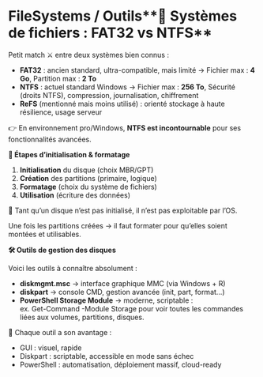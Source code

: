 # FileSystems / Outils**💾 Systèmes de fichiers : FAT32 vs NTFS**

Petit match ⚔️ entre deux systèmes bien connus :

- **FAT32** : ancien standard, ultra-compatible, mais limité → Fichier max : **4 Go**, Partition max : **2 To**
- **NTFS** : actuel standard Windows → Fichier max : **256 To**, Sécurité (droits NTFS), compression, journalisation, chiffrement
- **ReFS** (mentionné mais moins utilisé) : orienté stockage à haute résilience, usage serveur

👉 En environnement pro/Windows, **NTFS est incontournable** pour ses fonctionnalités avancées.



**🧱 Étapes d’initialisation & formatage**

1.  **Initialisation** du disque (choix MBR/GPT)
2.  **Création** des partitions (primaire, logique)
3.  **Formatage** (choix du système de fichiers)
4.  **Utilisation** (écriture des données)

🧠 Tant qu’un disque n’est pas initialisé, il n’est pas exploitable par l’OS.

Une fois les partitions créées → il faut formater pour qu’elles soient montées et utilisables.



**🛠️ Outils de gestion des disques**

Voici les outils à connaître absolument :

- **diskmgmt.msc** → interface graphique MMC (via Windows + R)
- **diskpart** → console CMD, gestion avancée (init, part, format…)
- **PowerShell Storage Module** → moderne, scriptable :  
  ex. Get-Command -Module Storage pour voir toutes les commandes liées aux volumes, partitions, disques.

📌 Chaque outil a son avantage :

- GUI : visuel, rapide
- Diskpart : scriptable, accessible en mode sans échec
- PowerShell : automatisation, déploiement massif, cloud-ready
